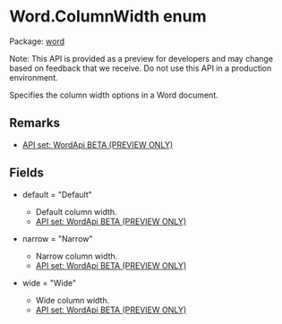 # Word.ColumnWidth enum

Package: [word](/en-us/javascript/api/word)

Note: This API is provided as a preview for developers and may change based on feedback that we receive. Do not use this API in a production environment.

Specifies the column width options in a Word document.

## Remarks

- [API set: WordApi BETA (PREVIEW ONLY)](/en-us/javascript/api/requirement-sets/word/word-api-requirement-sets)

## Fields

- default = "Default"
  - Default column width.
  - [API set: WordApi BETA (PREVIEW ONLY)](/en-us/javascript/api/requirement-sets/word/word-api-requirement-sets)

- narrow = "Narrow"
  - Narrow column width.
  - [API set: WordApi BETA (PREVIEW ONLY)](/en-us/javascript/api/requirement-sets/word/word-api-requirement-sets)

- wide = "Wide"
  - Wide column width.
  - [API set: WordApi BETA (PREVIEW ONLY)](/en-us/javascript/api/requirement-sets/word/word-api-requirement-sets)